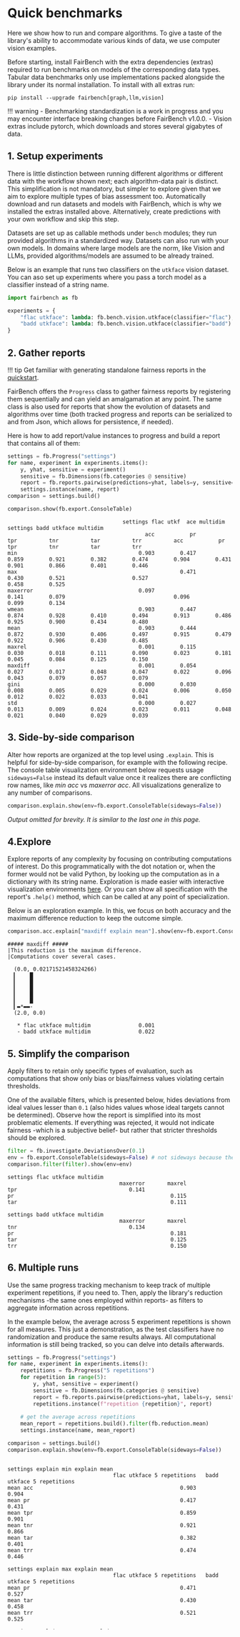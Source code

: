 # Quick benchmarks

Here we show how to run and compare algorithms. To give a taste of
the library's ability to accommodate various kinds of data, we use computer vision examples.

Before starting, install FairBench with the extra dependencies (extras) required
to run benchmarks on models of the corresponding data types. 
Tabular data benchmarks only use implementations packed alongside the
library under its normal installation. To install with all extras run:

```shell
pip install --upgrade fairbench[graph,llm,vision]
```

!!! warning
    - Benchmarking standardization is a work in progress 
    and you may encounter interface breaking changes before FairBench v1.0.0.
    - Vision extras include pytorch,
    which downloads and stores several gigabytes of data.

## 1. Setup experiments

There is little distinction between running different algorithms 
or different data with the workflow shown next; each algorithm-data 
pair is distinct. This simplification is not mandatory, but simpler to explore
given that we aim to explore multiple types of bias assessment too.
Automatically download and run datasets and models with
FairBench, which is why we installed the extras installed above.
Alternatively, create predictions with your own workflow
and skip this step.

Datasets are set up as callable methods under `bench` 
modules; they run provided algorithms in
a standardized way. 
Datasets can also run with 
your own models. In domains where large
models are the norm, like Vision and LLMs, provided algorithms/models are assumed to be already trained.

Below is an example that runs two classifiers on the `utkface`
vision dataset. You can aso set up experiments where you pass a torch
model as a classifier instead of a string name.

```python
import fairbench as fb

experiments = {
    "flac utkface": lambda: fb.bench.vision.utkface(classifier="flac"),
    "badd utkface": lambda: fb.bench.vision.utkface(classifier="badd")
}
```

## 2. Gather reports

!!! tip
    Get familiar with generating standalone fairness reports in the [quickstart](quickstart.md). 

FairBench offers the `Progress` class to gather fairness reports
by registering them sequentially and can yield an amalgamation at any point.
The same class is also used for reports that show the evolution
of datasets and algorithms over time 
(both tracked progress and reports can be serialized to and from Json,
which allows for persistence, if needed).

Here is how to add report/value instances to progress and build
a report that contains all of them:

```python
settings = fb.Progress("settings")
for name, experiment in experiments.items():
    y, yhat, sensitive = experiment()
    sensitive = fb.Dimensions(fb.categories @ sensitive)
    report = fb.reports.pairwise(predictions=yhat, labels=y, sensitive=sensitive)
    settings.instance(name, report)
comparison = settings.build()

comparison.show(fb.export.ConsoleTable)
```

```text
                                    settings flac utkf  ace multidim                                                settings badd utkface multidim                                             
                                           acc           pr          tpr          tnr          tar          trr          acc           pr          tpr          tnr          tar          trr
min                                      0.903        0.417        0.859        0.921        0.382        0.474        0.904        0.431        0.901        0.866        0.401        0.446
max                                                   0.471                                  0.430        0.521                     0.527                                  0.458        0.525
maxerror                                 0.097                     0.141        0.079                                  0.096                     0.099        0.134                          
wmean                                    0.903        0.447        0.874        0.928        0.410        0.494        0.913        0.486        0.925        0.900        0.434        0.480
mean                                     0.903        0.444        0.872        0.930        0.406        0.497        0.915        0.479        0.922        0.906        0.430        0.485
maxrel                                   0.001        0.115        0.030        0.018        0.111        0.090        0.023        0.181        0.045        0.084        0.125        0.150
maxdiff                                  0.001        0.054        0.027        0.017        0.048        0.047        0.022        0.096        0.043        0.079        0.057        0.079
gini                                     0.000        0.030        0.008        0.005        0.029        0.024        0.006        0.050        0.012        0.022        0.033        0.041
std                                      0.000        0.027        0.013        0.009        0.024        0.023        0.011        0.048        0.021        0.040        0.029        0.039
```

## 3. Side-by-side comparison

Alter how reports are organized
at the top level using `.explain`. This is helpful for side-by-side comparison,
for example with the following recipe. The console table visualization
environment below requests usage `sideways=False` instead its default value once
it realizes there are conflicting row names, like *min acc*  vs *maxerror acc*. 
All visualizations generalize to any number of comparisons.

```python
comparison.explain.show(env=fb.export.ConsoleTable(sideways=False)) 
```

*Output omitted for brevity. It is similar to the last one in this page.*

## 4.Explore

Explore reports of any complexity by focusing on contributing
computations of interest. Do this programmatically with the dot notation or, 
when the former would not be valid Python, by looking up the computation as in
a dictionary with its string name.
Exploration is made easier with interactive visualization environments [here](documentation/interactive.md).
Or you can show all specification with the report's `.help()` method, which can be called
at any point of specialization.

Below is an exploration example. In this, we focus on both accuracy and the maximum difference reduction 
to keep the outcome simple.

```python
comparison.acc.explain["maxdiff explain mean"].show(env=fb.export.Console)
```

```text
##### maxdiff #####
|This reduction is the maximum difference.
|Computations cover several cases.

  (0.0, 0.02171521458324266)
  ▎    █
  ▎    █
  ▎    █
  ▎    █
  ▎    █
  ▎▬*▬▬-
  (2.0, 0.0)
  
   * flac utkface multidim               0.001 
   - badd utkface multidim               0.022 
```

## 5. Simplify the comparison 

Apply filters to retain only specific types of evaluation,
such as computations that show only bias
or bias/fairness values violating certain thresholds.

One of the available filters, which is presented
below, hides deviations from ideal values
lesser than `0.1` (also hides values whose
ideal targets cannot be determined). Observe
how the report is simplified into its most
problematic elements. If everything was rejected,
it would not indicate fairness -which is a subjective belief-
but rather that stricter thresholds should be explored.

```python
filter = fb.investigate.DeviationsOver(0.1)
env = fb.export.ConsoleTable(sideways=False) # not sideways because the environment complains about different rows
comparison.filter(filter).show(env=env)  
```

```text
settings flac utkface multidim
                                   maxerror       maxrel
tpr                                   0.141             
pr                                                 0.115
tar                                                0.111

settings badd utkface multidim
                                   maxerror       maxrel
tnr                                   0.134             
pr                                                 0.181
tar                                                0.125
trr                                                0.150
```

## 6. Multiple runs

Use the same progress tracking mechanism to keep track
of multiple experiment repetitions, if you need to. 
Then, apply the 
library's reduction mechanisms -the same ones employed
within reports- as filters to aggregate information
across repetitions.

In the example below, the average across 5 experiment
repetitions is shown for all measures. This just a demonstration, 
as the test classifiers
have no randomization and produce the same results always.
All computational information is still being tracked, so you can
delve into details afterwards.

```python
settings = fb.Progress("settings")
for name, experiment in experiments.items():
    repetitions = fb.Progress("5 repetitions")
    for repetition in range(5):
        y, yhat, sensitive = experiment()
        sensitive = fb.Dimensions(fb.categories @ sensitive)
        report = fb.reports.pairwise(predictions=yhat, labels=y, sensitive=sensitive)
        repetitions.instance(f"repetition {repetition}", report)
        
    # get the average across repetitions
    mean_report = repetitions.build().filter(fb.reduction.mean)
    settings.instance(name, mean_report)

comparison = settings.build()
comparison.explain.show(env=fb.export.ConsoleTable(sideways=False)) 
```

<div style="overflow-y: scroll;height: 380px; margin-bottom: 30px;">

```text
settings explain min explain mean
                                 flac utkface 5 repetitions   badd utkface 5 repetitions
mean acc                                              0.903                        0.904
mean pr                                               0.417                        0.431
mean tpr                                              0.859                        0.901
mean tnr                                              0.921                        0.866
mean tar                                              0.382                        0.401
mean trr                                              0.474                        0.446

settings explain max explain mean
                                 flac utkface 5 repetitions   badd utkface 5 repetitions
mean pr                                               0.471                        0.527
mean tar                                              0.430                        0.458
mean trr                                              0.521                        0.525

settings explain maxerror explain mean
                                 flac utkface 5 repetitions   badd utkface 5 repetitions
mean acc                                              0.097                        0.096
mean tpr                                              0.141                        0.099
mean tnr                                              0.079                        0.134

settings explain wmean explain mean
                                 flac utkface 5 repetitions   badd utkface 5 repetitions
mean acc                                              0.903                        0.913
mean pr                                               0.447                        0.486
mean tpr                                              0.874                        0.925
mean tnr                                              0.928                        0.900
mean tar                                              0.410                        0.434
mean trr                                              0.494                        0.480

settings explain mean explain mean
                                 flac utkface 5 repetitions   badd utkface 5 repetitions
mean acc                                              0.903                        0.915
mean pr                                               0.444                        0.479
mean tpr                                              0.872                        0.922
mean tnr                                              0.930                        0.906
mean tar                                              0.406                        0.430
mean trr                                              0.497                        0.485

settings explain maxrel explain mean
                                 flac utkface 5 repetitions   badd utkface 5 repetitions
mean acc                                              0.001                        0.023
mean pr                                               0.115                        0.181
mean tpr                                              0.030                        0.045
mean tnr                                              0.018                        0.084
mean tar                                              0.111                        0.125
mean trr                                              0.090                        0.150

settings explain maxdiff explain mean
                                 flac utkface 5 repetitions   badd utkface 5 repetitions
mean acc                                              0.001                        0.022
mean pr                                               0.054                        0.096
mean tpr                                              0.027                        0.043
mean tnr                                              0.017                        0.079
mean tar                                              0.048                        0.057
mean trr                                              0.047                        0.079

settings explain gini explain mean
                                 flac utkface 5 repetitions   badd utkface 5 repetitions
mean acc                                              0.000                        0.006
mean pr                                               0.030                        0.050
mean tpr                                              0.008                        0.012
mean tnr                                              0.005                        0.022
mean tar                                              0.029                        0.033
mean trr                                              0.024                        0.041

settings explain std explain mean
                                 flac utkface 5 repetitions   badd utkface 5 repetitions
mean acc                                              0.000                        0.011
mean pr                                               0.027                        0.048
mean tpr                                              0.013                        0.021
mean tnr                                              0.009                        0.040
mean tar                                              0.024                        0.029
mean trr                                              0.023                        0.039
```

</div>